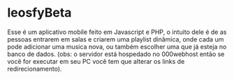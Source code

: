 # leosfyBeta
Esse é um aplicativo mobile feito em Javascript e PHP, o intuito dele é de as pessoas entrarem em salas e criarem uma playlist dinâmica, onde cada um pode adicionar uma musica nova, ou também escolher uma que já esteja no banco de dados. (obs: o servidor está hospedado no 000webhost então se você for executar em seu PC você tem que alterar os links de redirecionamento).
